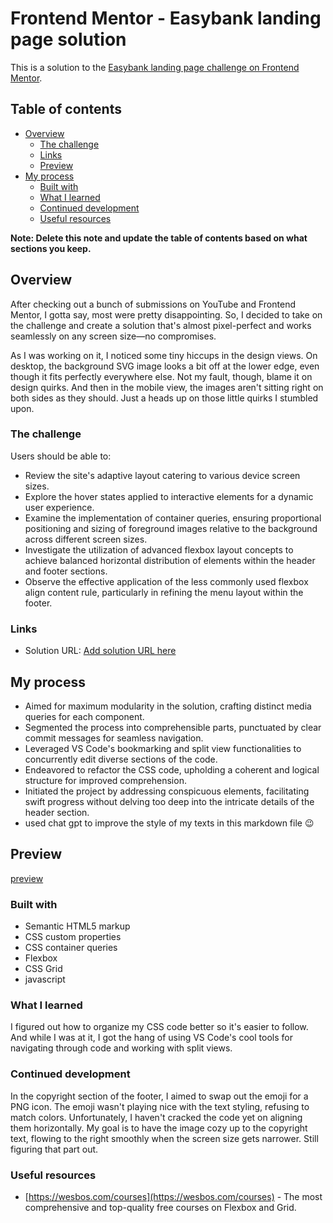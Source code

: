 # Frontend Mentor - Easybank landing page solution

This is a solution to the [Easybank landing page challenge on Frontend Mentor](https://www.frontendmentor.io/challenges/easybank-landing-page-WaUhkoDN).

## Table of contents

- [Overview](#overview)
  - [The challenge](#the-challenge)
  - [Links](#links)
  - [Preview](#Preview)
- [My process](#my-process)
  - [Built with](#built-with)
  - [What I learned](#what-i-learned)
  - [Continued development](#continued-development)
  - [Useful resources](#useful-resources)


**Note: Delete this note and update the table of contents based on what sections you keep.**

## Overview
After checking out a bunch of submissions on YouTube and Frontend Mentor, I gotta say, most were pretty disappointing. So, I decided to take on the challenge and create a solution that's almost pixel-perfect and works seamlessly on any screen size—no compromises.

As I was working on it, I noticed some tiny hiccups in the design views. On desktop, the background SVG image looks a bit off at the lower edge, even though it fits perfectly everywhere else. Not my fault, though, blame it on design quirks. And then in the mobile view, the images aren't sitting right on both sides as they should. Just a heads up on those little quirks I stumbled upon.

### The challenge

Users should be able to:

- Review the site's adaptive layout catering to various device screen sizes.
- Explore the hover states applied to interactive elements for a dynamic user experience.
- Examine the implementation of container queries, ensuring proportional positioning and sizing of foreground images relative to the background across different screen sizes.
- Investigate the utilization of advanced flexbox layout concepts to achieve balanced horizontal distribution of elements within the header and footer sections.
- Observe the effective application of the less commonly used flexbox align content rule, particularly in refining the menu layout within the footer.



### Links
- Solution URL: [Add solution URL here](https://your-solution-url.com)

## My process
- Aimed for maximum modularity in the solution, crafting distinct media queries for each component.
- Segmented the process into comprehensible parts, punctuated by clear commit messages for seamless navigation.
- Leveraged VS Code's bookmarking and split view functionalities to concurrently edit diverse sections of the code.
- Endeavored to refactor the CSS code, upholding a coherent and logical structure for improved comprehension.
- Initiated the project by addressing conspicuous elements, facilitating swift progress without delving too deep into the intricate details of the header section.
- used chat gpt to improve the style of my texts in this markdown file 😉

## Preview
[preview](./images/page-preview.jpg)

### Built with

- Semantic HTML5 markup
- CSS custom properties
- CSS container queries
- Flexbox
- CSS Grid
- javascript


### What I learned

I figured out how to organize my CSS code better so it's easier to follow. And while I was at it, I got the hang of using VS Code's cool tools for navigating through code and working with split views.

### Continued development

In the copyright section of the footer, I aimed to swap out the emoji for a PNG icon. The emoji wasn't playing nice with the text styling, refusing to match colors. Unfortunately, I haven't cracked the code yet on aligning them horizontally. My goal is to have the image cozy up to the copyright text, flowing to the right smoothly when the screen size gets narrower. Still figuring that part out.

### Useful resources

- [https://wesbos.com/courses](https://wesbos.com/courses) - The most comprehensive and top-quality free courses on Flexbox and Grid.







